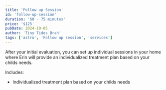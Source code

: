 ```yaml
---
title: 'Follow up Session'
id: 'follow-up-session'
duration: '60 - 75 minutes'
price: '$125'
pubDate: 2024-10-05
author: 'Tiny Tides Brah'
tags: ['astro', 'Follow up session', 'services']
---
```


After your initial evaluation, you can set up individual sessions in your home where Erin will provide an individualized treatment plan based on your childs needs.

Includes:

<ul class="ml-2">
    <li class="flex gap-x-2 items-start"> 
        <div class="min-w-[8px] w-2 h-2 bg-[#282082] rounded-full mt-3"></div>
        <p>Individualized treatment plan based on your childs needs</p>
    </li>
</ul>
